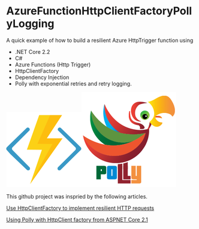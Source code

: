 # AzureFunctionHttpClientFactoryPollyLogging
A quick example of how to build a resilient Azure HttpTrigger function using 

  - .NET Core 2.2
  - C#
  - Azure Functions (Http Trigger)
  - HttpClientFactory 
  - Dependency Injection
  - Polly with exponential retries and retry logging.

![Azure Functions](https://raw.githubusercontent.com/Runamok81/AzureFunctionHttpClientFactoryPollyLogging/master/Images/azure-functions-logo-color-raster.png)![Polly](https://raw.githubusercontent.com/Runamok81/AzureFunctionHttpClientFactoryPollyLogging/master/Images/Polly-Logo%402x.png)

This github project was inspried by the following articles.

[Use HttpClientFactory to implement resilient HTTP requests](https://docs.microsoft.com/en-us/dotnet/architecture/microservices/implement-resilient-applications/use-httpclientfactory-to-implement-resilient-http-requests)

[Using Polly with HttpClient factory from ASPNET Core 2.1](https://github.com/App-vNext/Polly/wiki/Polly-and-HttpClientFactory#using-polly-with-httpclient-factory-from-aspnet-core-21)
